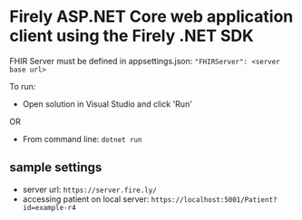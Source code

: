 # Firely ASP.NET Core web application client using the Firely .NET SDK
FHIR Server must be defined in appsettings.json: `"FHIRServer": <server base url>`

To run: 
- Open solution in Visual Studio and click 'Run'

OR

- From command line: `dotnet run`

## sample settings
- server url: `https://server.fire.ly/`
- accessing patient on local server: `https://localhost:5001/Patient?id=example-r4`
